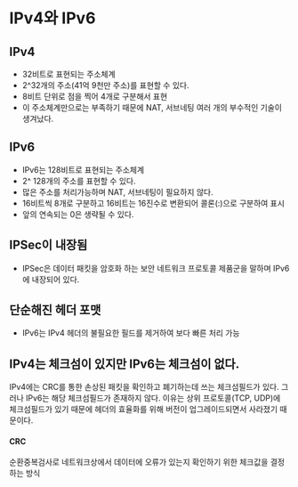 # IPv4와 IPv6

## IPv4

- 32비트로 표현되는 주소체계
- 2^32개의 주소(41억 9천만 주소)를 표현할 수 있다.
- 8비트 단위로 점을 찍어 4개로 구분해서 표현
- 이 주소체계만으로는 부족하기 때문에 NAT, 서브네팅 여러 개의 부수적인 기술이 생겨났다.

## IPv6

- IPv6는 128비트로 표현되는 주소체계
- 2^ 128개의 주소를 표현할 수 있다.
- 많은 주소를 처리가능하며 NAT, 서브네팅이 필요하지 않다.
- 16비트씩 8개로 구분하고 16비트는 16진수로 변환되어 콜론(:)으로 구분하여 표시
- 앞의 연속되는 0은 생략될 수 있다.

## IPSec이 내장됨

- IPSec은 데이터 패킷을 암호화 하는 보안 네트워크 프로토콜 제품군을 말하며 IPv6에 내장되어 있다.

## 단순해진 헤더 포맷

- IPv6는 IPv4 헤더의 불필요한 필드를 제거하여 보다 빠른 처리 가능

## IPv4는 체크섬이 있지만 IPv6는 체크섬이 없다.

IPv4에는 CRC를 통한 손상된 패킷을 확인하고 폐기하는데 쓰는 체크섬필드가 있다. 그러나 IPv6는 해당 체크섬필드가 존재하지 않다. 이유는 상위 프로토콜(TCP, UDP)에 체크섬필드가 있기 때문에 헤더의 효율화를 위해 버전이 업그레이드되면서 사라졌기 때문이다.

#### CRC

순환중복검사로 네트워크상에서 데이터에 오류가 있는지 확인하기 위한 체크값을 결정하는 방식
